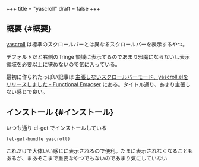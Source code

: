+++
title = "yascroll"
draft = false
+++

## 概要 {#概要}

[yascroll](https://github.com/emacsorphanage/yascroll) は標準のスクロールバーとは異なるスクロールバーを表示するやつ。

デフォルトだと右側の fringe 領域に表示するのであまり邪魔にならないし表示領域を必要以上に狭めないので気に入っている。

最初に作られたっぽい記事は
[主張しないスクロールバーモード、yascroll.elをリリースしました - Functional Emacser](https://m2ym.hatenadiary.org/entry/20110401/1301617991)
にある。タイトル通り、あまり主張しない感じで良い。


## インストール {#インストール}

いつも通り el-get でインストールしている

```emacs-lisp
(el-get-bundle yascroll)
```

これだけで大体いい感じに表示されるので便利。たまに表示されなくなることもあるが、まあそこまで重要なやつでもないのであまり気にしていない
